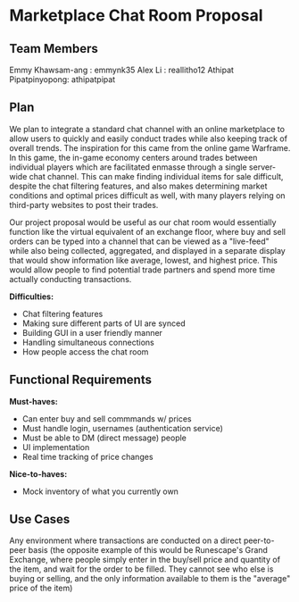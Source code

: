 # Marketplace Chat Room Proposal

## Team Members

Emmy Khawsam-ang : emmynk35
Alex Li : reallitho12
Athipat Pipatpinyopong: athipatpipat

## Plan

We plan to integrate a standard chat channel with an online marketplace to allow users to quickly and easily conduct trades while also keeping track of overall trends. The inspiration for this came from the online game Warframe. In this game, the in-game economy centers around trades between individual players which are facilitated enmasse through a single server-wide chat channel. This can make finding individual items for sale difficult, despite the chat filtering features, and also makes determining market conditions and optimal prices difficult as well, with many players relying on third-party websites to post their trades.

Our project proposal would be useful as our chat room would essentially function like the virtual equivalent of an exchange floor, where buy and sell orders can be typed into a channel that can be viewed as a "live-feed" while also being collected, aggregated, and displayed in a separate display that would show information like average, lowest, and highest price. This would allow people to find potential trade partners and spend more time actually conducting transactions.

**Difficulties:**
* Chat filtering features
* Making sure different parts of UI are synced
* Building GUI in a user friendly manner
* Handling simultaneous connections
* How people access the chat room

## Functional Requirements

**Must-haves:**
* Can enter buy and sell commmands w/ prices
* Must handle login, usernames (authentication service)
* Must be able to DM (direct message) people
* UI implementation
* Real time tracking of price changes

**Nice-to-haves:**
* Mock inventory of what you currently own

## Use Cases

Any environment where transactions are conducted on a direct peer-to-peer basis (the opposite example of this would be Runescape's Grand Exchange, where people simply enter in the buy/sell price and quantity of the item, and wait for the order to be filled. They cannot see who else is buying or selling, and the only information available to them is the "average" price of the item)
